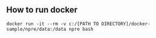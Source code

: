## How to run docker

```
docker run -it --rm -v c:/[PATH TO DIRECTORY]/docker-sample/npre/data:/data npre bash
